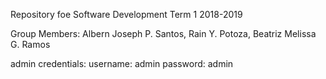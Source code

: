 Repository foe Software Development Term 1 2018-2019

Group Members: Albern Joseph P. Santos, Rain Y. Potoza, Beatriz Melissa G. Ramos 

admin credentials: username: admin	password: admin
